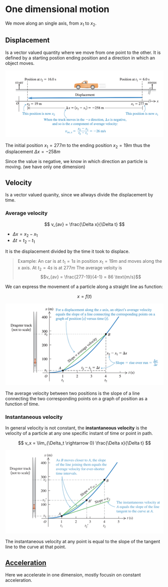 # One dimensional motion

We move along an single axis, from $x_1$ to $x_2$.

## Displacement
Is a vector valued quantity where we move from one point to the other. It is defined by a starting postion ending position and a direction in which an object moves.

![](../.images/physics/displacement_avg_velocity.png)
 
The initial position $x_1 = 277m$ to the ending position $x_2=19m$ thus the displacement $\Delta x = -258m$

Since the value is negative, we know in which direction an particle is moving. (we have only one dimension)

## Velocity
Is a vector valued quanity, since we allways divide the displacement by time.

### Average velocity
$$
v_{av} = \frac{\Delta x}{\Delta t}
$$
* $\Delta x = x_2 - x_1$
* $\Delta t = t_2 - t_1$

It is the displacement divided by the time it took to displace.

>Example:
> An car is at $t_1 = 1s$ in position $x_1 = 19m$ and moves along the x axis. At $t_2=4s$ is at $277m$
> The average veloity is 
> $$v_{av} = \frac{277-19}{4-1} = 86 \text{m/s}$$

We can express the movement of a particle along a straight line as function:

$$
x = f(t)
$$

![](../.images/physics/graph_one_dim_movement.png)

The average velocity between two positions is the slope of a line connecting the two corresponding points on a graph of position as a function of time.

### Instantaneous velocity
In general velocity is not constant, the **instantaneous velocity**  is the velocity of a particle at any one specific instant of time or point in path.

$$
v_x = \lim_{\Delta_t \rightarrow 0} \frac{\Delta x}{\Delta t}
$$

![](../.images/physics/instantaneous_velocity.png)

The instantaneous velocity at any point is equal to the slope of the tangent line to the curve at that point.

## [Acceleration](one_dimensional_acceleration.md)
Here we accelerate in one dimension, mostly focusin on constant acceleration.